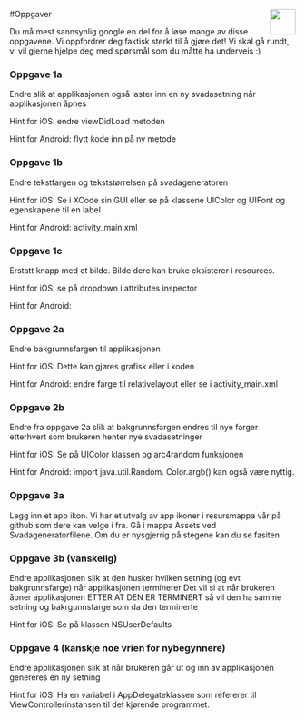 #Oppgaver <img align="right" src="http://www.applitude.no/static/img/banner.svg" height="45"></div>

Du må mest sannsynlig google en del for å løse mange av disse oppgavene. Vi oppfordrer deg faktisk sterkt til å gjøre det! Vi skal gå rundt, vi vil gjerne hjelpe deg med spørsmål som du måtte ha underveis :)

### Oppgave 1a

Endre slik at applikasjonen også laster inn en ny svadasetning når applikasjonen åpnes

Hint for iOS: endre viewDidLoad metoden

Hint for Android: flytt kode inn på ny metode

### Oppgave 1b

Endre tekstfargen og tekststørrelsen på svadageneratoren

Hint for iOS: Se i XCode sin GUI eller se på klassene UIColor og UIFont og egenskapene til en label

Hint for Android: activity_main.xml

### Oppgave 1c

Erstatt knapp med et bilde. Bilde dere kan bruke eksisterer i resources.

Hint for iOS: se på dropdown i attributes inspector

Hint for Android: 

### Oppgave 2a

Endre bakgrunnsfargen til applikasjonen

Hint for iOS: Dette kan gjøres grafisk eller i koden

Hint for Android: endre farge til relativelayout eller se i activity_main.xml

### Oppgave 2b

Endre fra oppgave 2a slik at bakgrunnsfargen endres til nye farger etterhvert som brukeren henter nye svadasetninger

Hint for iOS: Se på UIColor klassen og arc4random funksjonen

Hint for Android: import java.util.Random. Color.argb() kan også være nyttig.

### Oppgave 3a

Legg inn et app ikon. Vi har et utvalg av app ikoner i resursmappa vår på github som dere kan velge i fra. Gå i mappa Assets ved Svadageneratorfilene. Om du er nysgjerrig på stegene kan du se fasiten

### Oppgave 3b (vanskelig)

Endre applikasjonen slik at den husker hvilken setning (og evt bakgrunnsfarge) når applikasjonen terminerer
Det vil si at når brukeren åpner applikasjonen ETTER AT DEN ER TERMINERT så vil den ha samme setning og bakrgunnsfarge som da den terminerte

Hint for iOS: Se på klassen NSUserDefaults

### Oppgave 4 (kanskje noe vrien for nybegynnere)

Endre applikasjonen slik at når brukeren går ut og inn av applikasjonen genereres en ny setning

Hint for iOS: Ha en variabel i AppDelegateklassen som refererer til ViewControllerinstansen til det kjørende programmet.
